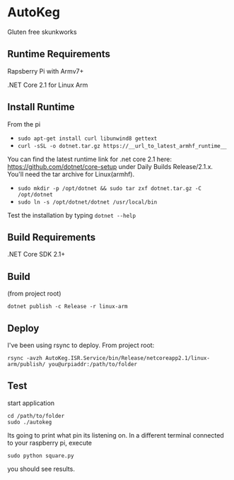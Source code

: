 AutoKeg
=======
Gluten free skunkworks

Runtime Requirements
--------------------
Rapsberry Pi with Armv7+

.NET Core 2.1 for Linux Arm

## Install Runtime
From the pi

* `sudo apt-get install curl libunwind8 gettext`
* `curl -sSL -o dotnet.tar.gz https://__url_to_latest_armhf_runtime__`

You can find the latest runtime link for .net core 2.1 here: https://github.com/dotnet/core-setup under Daily Builds Release/2.1.x. You'll need the tar archive for Linux(armhf).

* `sudo mkdir -p /opt/dotnet && sudo tar zxf dotnet.tar.gz -C /opt/dotnet`
* `sudo ln -s /opt/dotnet/dotnet /usr/local/bin`

Test the installation by typing `dotnet --help`

Build Requirements
------------------
.NET Core SDK 2.1+

Build
-----
(from project root)

```
dotnet publish -c Release -r linux-arm
```

Deploy
-----
I've been using rsync to deploy.
From project root:

`rsync -avzh AutoKeg.ISR.Service/bin/Release/netcoreapp2.1/linux-arm/publish/ you@urpiaddr:/path/to/folder`

Test
----
start application 

```
cd /path/to/folder
sudo ./autokeg
```
Its going to print what pin its listening on. In a different terminal connected to your raspberry pi, execute
```
sudo python square.py
```
you should see results.
